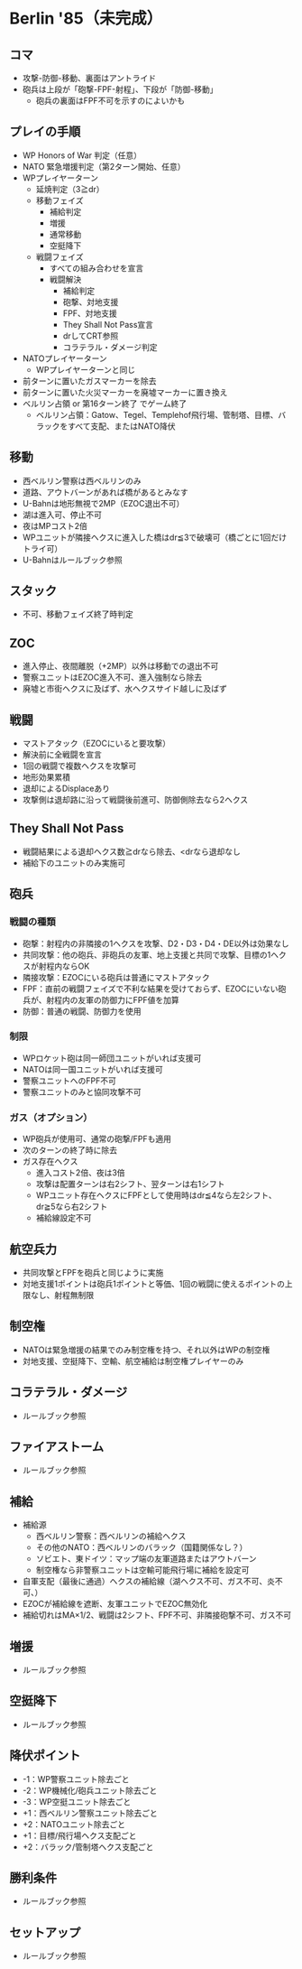 # Berlin '85（未完成）
## コマ
- 攻撃-防御-移動、裏面はアントライド
- 砲兵は上段が「砲撃-FPF-射程」、下段が「防御-移動」
  - 砲兵の裏面はFPF不可を示すのによいかも

## プレイの手順
- WP Honors of War 判定（任意）
- NATO 緊急増援判定（第2ターン開始、任意）
- WPプレイヤーターン
  - 延焼判定（3≧dr）
  - 移動フェイズ
    - 補給判定
    - 増援
    - 通常移動
    - 空挺降下
  - 戦闘フェイズ
    - すべての組み合わせを宣言
    - 戦闘解決
      - 補給判定
      - 砲撃、対地支援
      - FPF、対地支援
      - They Shall Not Pass宣言
      - drしてCRT参照
      - コラテラル・ダメージ判定
- NATOプレイヤーターン
  - WPプレイヤーターンと同じ
- 前ターンに置いたガスマーカーを除去
- 前ターンに置いた火災マーカーを廃墟マーカーに置き換え
- ベルリン占領 or 第16ターン終了 でゲーム終了
  - ベルリン占領：Gatow、Tegel、Templehof飛行場、管制塔、目標、バラックをすべて支配、またはNATO降伏

## 移動
- 西ベルリン警察は西ベルリンのみ
- 道路、アウトバーンがあれば橋があるとみなす
- U-Bahnは地形無視で2MP（EZOC退出不可）
- 湖は進入可、停止不可
- 夜はMPコスト2倍
- WPユニットが隣接ヘクスに進入した橋はdr≦3で破壊可（橋ごとに1回だけトライ可）
- U-Bahnはルールブック参照

## スタック
- 不可、移動フェイズ終了時判定

## ZOC
- 進入停止、夜間離脱（+2MP）以外は移動での退出不可
- 警察ユニットはEZOC進入不可、進入強制なら除去
- 廃墟と市街ヘクスに及ばず、水ヘクスサイド越しに及ばず

## 戦闘
- マストアタック（EZOCにいると要攻撃）
- 解決前に全戦闘を宣言
- 1回の戦闘で複数ヘクスを攻撃可
- 地形効果累積
- 退却によるDisplaceあり
- 攻撃側は退却路に沿って戦闘後前進可、防御側除去なら2ヘクス

## They Shall Not Pass
- 戦闘結果による退却ヘクス数≧drなら除去、<drなら退却なし
- 補給下のユニットのみ実施可

## 砲兵
### 戦闘の種類
- 砲撃：射程内の非隣接の1ヘクスを攻撃、D2・D3・D4・DE以外は効果なし
- 共同攻撃：他の砲兵、非砲兵の友軍、地上支援と共同で攻撃、目標の1ヘクスが射程内ならOK
- 隣接攻撃：EZOCにいる砲兵は普通にマストアタック
- FPF：直前の戦闘フェイズで不利な結果を受けておらず、EZOCにいない砲兵が、射程内の友軍の防御力にFPF値を加算
- 防御：普通の戦闘、防御力を使用
### 制限
- WPロケット砲は同一師団ユニットがいれば支援可
- NATOは同一国ユニットがいれば支援可
- 警察ユニットへのFPF不可
- 警察ユニットのみと協同攻撃不可
### ガス（オプション）
- WP砲兵が使用可、通常の砲撃/FPFも適用
- 次のターンの終了時に除去
- ガス存在ヘクス
  - 進入コスト2倍、夜は3倍
  - 攻撃は配置ターンは右2シフト、翌ターンは右1シフト
  - WPユニット存在ヘクスにFPFとして使用時はdr≦4なら左2シフト、dr≧5なら右2シフト
  - 補給線設定不可

## 航空兵力
- 共同攻撃とFPFを砲兵と同じように実施
- 対地支援1ポイントは砲兵1ポイントと等価、1回の戦闘に使えるポイントの上限なし、射程無制限

## 制空権
- NATOは緊急増援の結果でのみ制空権を持つ、それ以外はWPの制空権
- 対地支援、空挺降下、空輸、航空補給は制空権プレイヤーのみ

## コラテラル・ダメージ
- ルールブック参照

## ファイアストーム
- ルールブック参照

## 補給
- 補給源
  - 西ベルリン警察：西ベルリンの補給ヘクス
  - その他のNATO：西ベルリンのバラック（国籍関係なし？）
  - ソビエト、東ドイツ：マップ端の友軍道路またはアウトバーン
  - 制空権なら非警察ユニットは空輸可能飛行場に補給を設定可
- 自軍支配（最後に通過）ヘクスの補給線（湖ヘクス不可、ガス不可、炎不可、）
- EZOCが補給線を遮断、友軍ユニットでEZOC無効化
- 補給切れはMA×1/2、戦闘は2シフト、FPF不可、非隣接砲撃不可、ガス不可

## 増援
- ルールブック参照

## 空挺降下
- ルールブック参照

## 降伏ポイント
- -1：WP警察ユニット除去ごと
- -2：WP機械化/砲兵ユニット除去ごと
- -3：WP空挺ユニット除去ごと
- +1：西ベルリン警察ユニット除去ごと
- +2：NATOユニット除去ごと
- +1：目標/飛行場ヘクス支配ごと
- +2：バラック/管制塔ヘクス支配ごと

## 勝利条件
- ルールブック参照

## セットアップ
- ルールブック参照
